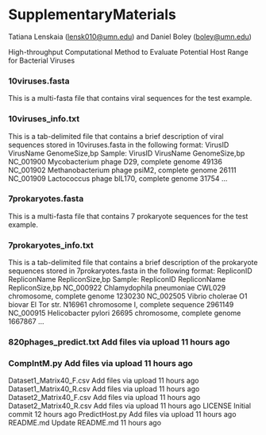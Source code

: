 # SupplementaryMaterials

Tatiana Lenskaia (lensk010@umn.edu) and Daniel Boley (boley@umn.edu)

High-throughput Computational Method to Evaluate Potential Host Range for Bacterial Viruses


### 10viruses.fasta

This is a multi-fasta file that contains viral sequences for the test example.

### 10viruses_info.txt

This is a tab-delimited file that contains a brief description of viral sequences stored in 10viruses.fasta in the following format: VirusID  VirusName GenomeSize,bp 
Sample:
VirusID	VirusName	GenomeSize,bp
NC_001900	Mycobacterium phage D29, complete genome	49136
NC_001902	Methanobacterium phage psiM2, complete genome	26111
NC_001909	Lactococcus phage bIL170, complete genome	31754
...

### 7prokaryotes.fasta

This is a multi-fasta file that contains 7 prokaryote sequences for the test example.

### 7prokaryotes_info.txt

This is a tab-delimited file that contains a brief description of the prokaryote sequences stored in 7prokaryotes.fasta in the following format: RepliconID RepliconName  RepliconSize,bp
Sample:
RepliconID	RepliconName	RepliconSize,bp
NC_000922	Chlamydophila pneumoniae CWL029 chromosome, complete genome	1230230
NC_002505	Vibrio cholerae O1 biovar El Tor str. N16961 chromosome I, complete sequence	2961149
NC_000915	Helicobacter pylori 26695 chromosome, complete genome	1667867
...

### 820phages_predict.txt	Add files via upload	11 hours ago
### CompIntM.py	Add files via upload	11 hours ago
Dataset1_Matrix40_F.csv	Add files via upload	11 hours ago
Dataset1_Matrix40_R.csv	Add files via upload	11 hours ago
Dataset2_Matrix40_F.csv	Add files via upload	11 hours ago
Dataset2_Matrix40_R.csv	Add files via upload	11 hours ago
LICENSE	Initial commit	12 hours ago
PredictHost.py	Add files via upload	11 hours ago
README.md	Update README.md	11 hours ago
